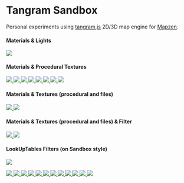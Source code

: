 # Tangram Sandbox

Personal experiments using [tangram.js](https://github.com/tangrams/tangram) 2D/3D map engine for [Mapzen](https://mapzen.com/).

#### Materials & Lights
[ ![](styles/specular-dust.png) ](tangram.html?styles/specular-dust#17.175/40.70431/-74.01046)

#### Materials & Procedural Textures
[ ![](styles/blueprint.png) ](tangram.html?styles/blueprint#16.575/40.70321/-74.00666)
[ ![](styles/grain.png) ](tangram.html?styles/grain#16.575/40.70321/-74.00666)
[ ![](styles/grain-roads.png) ](tangram.html?styles/grain-roads#16.575/40.70321/-74.00666)
[ ![](styles/grain-area.png) ](tangram.html?styles/grain-area#16.575/40.70321/-74.00666)
[ ![](styles/patterns.png) ](tangram.html?styles/patterns#17.375/40.70361/-74.01181)
[ ![](styles/lego.png) ](tangram.html?styles/lego#19/40.70533/-74.00975)
[ ![](styles/tron.png) ](tangram.html?styles/tron#16.975/40.70411/-74.00930)
[ ![](styles/matrix.png) ](tangram.html?styles/matrix#18.4/40.71310/-74.00599)

#### Materials & Textures (procedural and files)
[ ![](styles/nursery.png) ](tangram.html?styles/nursery#19.825/40.70688/-74.01136)
[ ![](styles/sandbox.png) ](tangram.html?styles/sandbox#17.675/40.70507/-74.00552)

#### Materials & Textures (procedural and files) & Filter
[ ![](styles/crosshatch.png) ](tangram.html?styles/crosshatch#17.575/40.70495/-74.00486)
[ ![](styles/pericoli.png) ](tangram.html?styles/pericoli#17.575/40.70495/-74.00486)

#### LookUpTables Filters (on Sandbox style)
[ ![](styles/sandbox-hsb.png) ](tangram.html?styles/sandbox-hsb)

[ ![](styles/sandbox-brannan.png) ](tangram.html?styles/sandbox-brannan)
[ ![](styles/sandbox-earlybird.png) ](tangram.html?styles/sandbox-earlybird)
[ ![](styles/sandbox-gotham.png) ](tangram.html?styles/sandbox-gotham)
[ ![](styles/sandbox-hefe.png) ](tangram.html?styles/sandbox-hefe)
[ ![](styles/sandbox-inkwell.png) ](tangram.html?styles/sandbox-inkwell)
[ ![](styles/sandbox-lomofi.png) ](tangram.html?styles/sandbox-lomofi)
[ ![](styles/sandbox-lordkelvin.png) ](tangram.html?styles/sandbox-lordkelvin)
[ ![](styles/sandbox-nashville.png) ](tangram.html?styles/sandbox-nashville)
[ ![](styles/sandbox-Sutro.png) ](tangram.html?styles/sandbox-Sutro)
[ ![](styles/sandbox-Toaster.png) ](tangram.html?styles/sandbox-Toaster)
[ ![](styles/sandbox-Walden.png) ](tangram.html?styles/sandbox-Walden)
[ ![](styles/sandbox-xPro.png) ](tangram.html?styles/sandbox-xPro)

